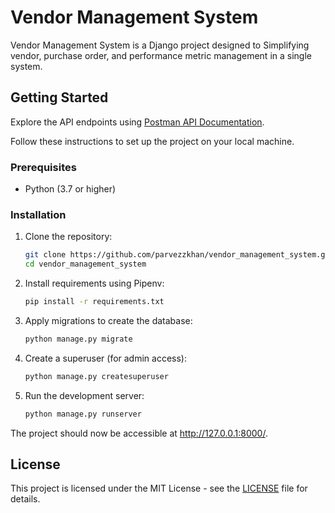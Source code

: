 # Vendor Management System

Vendor Management System is a Django project designed to Simplifying vendor, purchase order, and performance metric management in a single system.
## Getting Started

Explore the API endpoints using [Postman API Documentation](https://documenter.getpostman.com/view/31599184/2s9YeLZA9F).


Follow these instructions to set up the project on your local machine.

### Prerequisites

- Python (3.7 or higher)

### Installation

1. Clone the repository:

    ```bash
    git clone https://github.com/parvezzkhan/vendor_management_system.git](https://github.com/parvezzkhan/Vendor-Management-System.git
    cd vendor_management_system
    ```

2. Install requirements using Pipenv:

    ```bash
    pip install -r requirements.txt
    ```

3. Apply migrations to create the database:

    ```bash
    python manage.py migrate
    ```

4. Create a superuser (for admin access):

    ```bash
    python manage.py createsuperuser
    ```

5. Run the development server:

    ```bash
    python manage.py runserver
    ```

The project should now be accessible at http://127.0.0.1:8000/.




## License

This project is licensed under the MIT License - see the [LICENSE](LICENSE) file for details.
